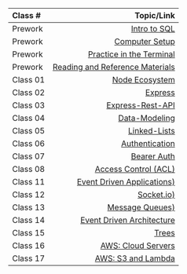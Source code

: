 | Class #     | Topic/Link     |
| :---        |          ---: |
| Prework     | [Intro to SQL](introSQL.md)   |
| Prework     | [Computer Setup](computer-setup.md)   |
| Prework     | [Practice in the Terminal](terminal-prep.md)   |
| Prework     | [Reading and Reference Materials](reading-reference-material.md)   |
| Class 01     | [Node Ecosystem](Node-Ecosystem.md)   |
| Class 02     | [Express](Express.md)   |
| Class 03     | [Express-Rest-API](Express-Rest-API.md)   |
| Class 04     | [Data-Modeling](data-modeling.md)   |
| Class 05     | [Linked-Lists](Linked-Lists.md)   |
| Class 06     | [Authentication](Authentication.md)   |
| Class 07     | [Bearer Auth](Bearer-authorization.md)   |
| Class 08     | [Access Control (ACL)](Access-control.md)   |
| Class 11     | [Event Driven Applications)](Event-Driven-Applications.md)   |
| Class 12     | [Socket.io)](Socket-io.md)   |
| Class 13     | [Message Queues)](Message-Queues.md)   |
| Class 14     | [Event Driven Architecture](Event-Driven-Architecture.md)   |
| Class 15     | [Trees](tress.md)   |
| Class 16     | [AWS: Cloud Servers](AWS-Cloud-Servers.md)   |
| Class 17     | [AWS: S3 and Lambda](AWS-S3-Lambda.md)   |



